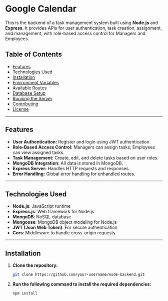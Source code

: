 # Google Calendar

This is the backend of a task management system built using **Node.js** and **Express**. It provides APIs for user authentication, task creation, assignment, and management, with role-based access control for Managers and Employees.

## Table of Contents

- [Features](#features)
- [Technologies Used](#technologies-used)
- [Installation](#installation)
- [Environment Variables](#environment-variables)
- [Available Routes](#available-routes)
- [Database Setup](#database-setup)
- [Running the Server](#running-the-server)
- [Contributing](#contributing)
- [License](#license)

---

## Features

- **User Authentication:** Register and login using JWT authentication.
- **Role-Based Access Control:** Managers can assign tasks; Employees can view assigned tasks.
- **Task Management:** Create, edit, and delete tasks based on user roles.
- **MongoDB Integration:** All data is stored in MongoDB.
- **Express Server:** Handles HTTP requests and responses.
- **Error Handling:** Global error handling for unhandled routes.

---

## Technologies Used

- **Node.js**: JavaScript runtime
- **Express.js**: Web framework for Node.js
- **MongoDB**: NoSQL database
- **Mongoose**: MongoDB object modeling for Node.js
- **JWT (Json Web Token)**: For secure authentication
- **Cors**: Middleware to handle cross-origin requests

---

## Installation

1. **Clone the repository:**

   ```bash
   git clone https://github.com/your-username/node-backend.git

2. **Run the following command to install the required dependencies:**

   ```bash
   npm install

